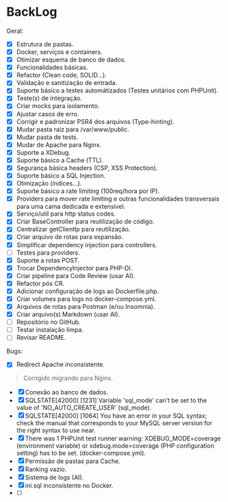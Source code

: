 # BackLog

Geral:
- [x] Estrutura de pastas.
- [x] Docker, serviços e containers.
- [x] Otimizar esquema de banco de dados.
- [x] Funcionalidades básicas.
- [x] Refactor (Clean code, SOLID...).
- [x] Validação e sanitização de entrada.
- [x] Suporte básico a testes automátizados (Testes unitários com PHPUnit). 
- [x] Teste(s) de integração.
- [x] Criar mocks para isolamento.
- [x] Ajustar casos de erro.
- [x] Corrigir e padronizar PSR4 dos arquivos (Type-hinting).
- [x] Mudar pasta raiz para /var/www/public.
- [x] Mudar pasta de tests.
- [x] Mudar de Apache para Nginx.
- [x] Suporte a XDebug.
- [x] Suporte básico a Cache (TTL). 
- [x] Segurança básica headers (CSP, XSS Protection). 
- [x] Suporte básico a SQL Injection.
- [x] Otimização (índices...).
- [x] Suporte básico a rate limiting (100req/hora por IP). 
- [x] Providers para mover rate limiting e outras funcionalidades transversais para uma cama dedicada e extensível.
- [x] Serviço/util para http status codes.
- [x] Criar BaseController para reutilização de código.
- [x] Centralizar getClientIp para reutilização.
- [x] Criar arquivo de rotas para expansão.
- [x] Simplificar dependency injection para controllers.
- [ ] Testes para providers.
- [x] Suporte a rotas POST.
- [x] Trocar DependencyInjector para PHP-DI.
- [x] Criar pipeline para Code Review (usar AI).
- [x] Refactor pós CR.
- [x] Adicionar configuração de logs ao Dockerfile.php.
- [x] Criar volumes para logs no docker-compose.yml.
- [x] Arquivos de rotas para Postman (e/ou Insomnia).
- [x] Criar arquivo(s) Markdown (usar AI).
- [ ] Repositório no GitHub.
- [ ] Testar instalação limpa.
- [ ] Revisar README.

Bugs:
- [x] Redirect Apache inconsistente.
> Corrigido migrando para Nginx.
- [x] Conexão ao banco de dados.
- [x] SQLSTATE[42000] [1231] Variable 'sql_mode' can't be set to the value of 'NO_AUTO_CREATE_USER' (sql_mode).
- [x] SQLSTATE[42000] [1064] You have an error in your SQL syntax; check the manual that corresponds to your MySQL server version for the right syntax to use near.
- [x] There was 1 PHPUnit test runner warning: XDEBUG_MODE=coverage (environment variable) or xdebug.mode=coverage (PHP configuration setting) has to be set. (docker-compose.yml).
- [x] Permissão de pastas para Cache.
- [x] Ranking vazio.
- [x] Sistema de logs (AI).
- [x] ini.sql inconsistente no Docker.
- [ ]


